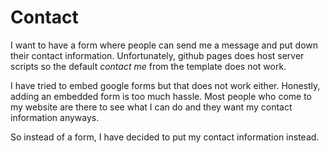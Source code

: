 # Contact

I want to have a form where people can send me a message and put down their contact information. Unfortunately, github pages does host server scripts so the default *contact me* from the template does not work.

I have tried to embed google forms but that does not work either.
Honestly, adding an embedded form is too much hassle. Most people who come to my website are there to see what I can do and they want my contact information anyways. 

So instead of a form, I have decided to put my contact information instead. 